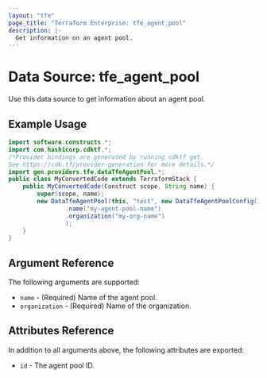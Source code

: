```yaml
---
layout: "tfe"
page_title: "Terraform Enterprise: tfe_agent_pool"
description: |-
  Get information on an agent pool.
---
```


# Data Source: tfe_agent_pool

Use this data source to get information about an agent pool.

## Example Usage

```java
import software.constructs.*;
import com.hashicorp.cdktf.*;
/*Provider bindings are generated by running cdktf get.
See https://cdk.tf/provider-generation for more details.*/
import gen.providers.tfe.dataTfeAgentPool.*;
public class MyConvertedCode extends TerraformStack {
    public MyConvertedCode(Construct scope, String name) {
        super(scope, name);
        new DataTfeAgentPool(this, "test", new DataTfeAgentPoolConfig()
                .name("my-agent-pool-name")
                .organization("my-org-name")
                );
    }
}
```

## Argument Reference

The following arguments are supported:

* `name` - (Required) Name of the agent pool.
* `organization` - (Required) Name of the organization.

## Attributes Reference

In addition to all arguments above, the following attributes are exported:

* `id` - The agent pool ID.

<!-- cache-key: cdktf-0.17.0-pre.15 input-474e24096b597e434b5e868cf0a2b3c02516d3d111044e4fff3e992125559be1 -->